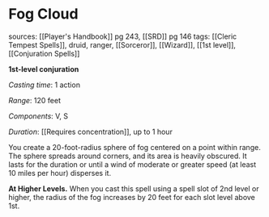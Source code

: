 # Fog Cloud
sources: [[Player's Handbook]] pg 243, [[SRD]] pg 146
tags: [[Cleric Tempest Spells]], druid, ranger, [[Sorceror]], [[Wizard]], [[1st level]], [[Conjuration Spells]]

**1st-level conjuration**

*Casting time*: 1 action

*Range*: 120 feet

*Components*: V, S

*Duration*: [[Requires concentration]], up to 1 hour

You create a 20-foot-radius sphere of fog centered on a point within range. The sphere spreads around corners, and its area is heavily obscured. It lasts for the duration or until a wind of moderate or greater speed (at least 10 miles per hour) disperses it.

**At Higher Levels.** When you cast this spell using a spell slot of 2nd level or higher, the radius of the fog increases by 20 feet for each slot level above 1st.
